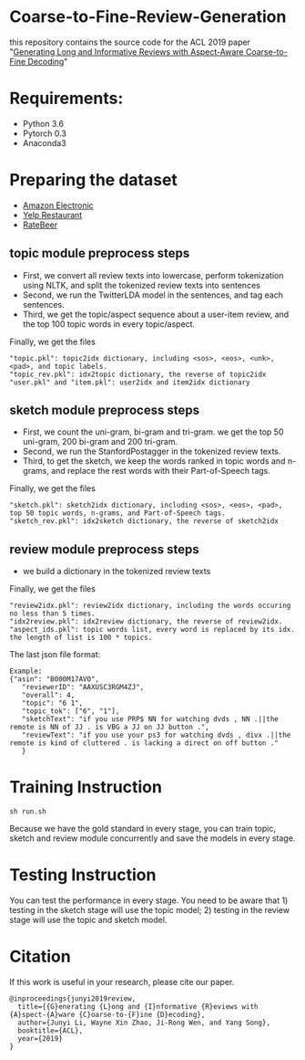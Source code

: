 # Coarse-to-Fine-Review-Generation
this repository contains the source code for the ACL 2019 paper "[Generating Long and Informative Reviews with Aspect-Aware Coarse-to-Fine Decoding](https://arxiv.org/abs/1906.05667)"

# Requirements:

- Python 3.6
- Pytorch 0.3
- Anaconda3

# Preparing the dataset

- [Amazon Electronic](http://jmcauley.ucsd.edu/data/amazon/links.html)
- [Yelp Restaurant](https://www.yelp.com/dataset/challenge)
- [RateBeer](http://cseweb.ucsd.edu/~jmcauley/datasets.html#multi_aspect)

## topic module preprocess steps

- First, we convert all review texts into lowercase, perform tokenization using NLTK, and split the tokenized review texts into sentences
- Second, we run the TwitterLDA model in the sentences, and tag each sentences.
- Third, we get the topic/aspect sequence about a user-item review, and the top 100 topic words in every topic/aspect.

Finally, we get the files

```
"topic.pkl": topic2idx dictionary, including <sos>, <eos>, <unk>, <pad>, and topic labels.
"topic_rev.pkl": idx2topic dictionary, the reverse of topic2idx
"user.pkl" and "item.pkl": user2idx and item2idx dictionary
```

## sketch module preprocess steps

- First, we count the uni-gram, bi-gram and tri-gram. we get the top 50 uni-gram, 200 bi-gram and 200 tri-gram.
- Second, we run the StanfordPostagger in the tokenized review texts.
- Third, to get the sketch, we keep the words ranked in topic words and n-grams, and replace the rest words with their Part-of-Speech tags.

Finally, we get the files

```
"sketch.pkl": sketch2idx dictionary, including <sos>, <eos>, <pad>, top 50 topic words, n-grams, and Part-of-Speech tags.
"sketch_rev.pkl": idx2sketch dictionary, the reverse of sketch2idx
```

## review module preprocess steps

- we build a dictionary in the tokenized review texts

Finally, we get the files

```
"review2idx.pkl": review2idx dictionary, including the words occuring no less than 5 times.
"idx2review.pkl": idx2review dictionary, the reverse of review2idx.
"aspect_ids.pkl": topic words list, every word is replaced by its idx. the length of list is 100 * topics.
```

The last json file format:
```
Example:
{"asin": "B000M17AVO",
   "reviewerID": "AAXUSC3RGM4ZJ", 
   "overall": 4,
   "topic": "6 1", 
   "topic_tok": ["6", "1"], 
   "sketchText": "if you use PRP$ NN for watching dvds , NN .||the remote is NN of JJ . is VBG a JJ on JJ button .", 
   "reviewText": "if you use your ps3 for watching dvds , divx .||the remote is kind of cluttered . is lacking a direct on off button ."
   }
```

# Training Instruction

```
sh run.sh
```

Because we have the gold standard in every stage, you can train topic, sketch and review module concurrently and save the models in every stage. 

# Testing Instruction

You can test the performance in every stage. You need to be aware that 1) testing in the sketch stage will use the topic model; 2) testing in the review stage will use the topic and sketch model.

# Citation

If this work is useful in your research, please cite our paper.

```
@inproceedings{junyi2019review,
  title={{G}enerating {L}ong and {I}nformative {R}eviews with {A}spect-{A}ware {C}oarse-to-{F}ine {D}ecoding},
  author={Junyi Li, Wayne Xin Zhao, Ji-Rong Wen, and Yang Song},
  booktitle={ACL},
  year={2019}
}
```

